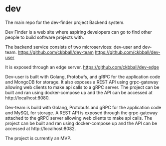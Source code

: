 # dev
The main repo for the dev-finder project Backend system.

Dev Finder is a web site where aspiring developers can go to find other people to build software projects with.

The backend service consists of two microservices: dev-user and dev-team.
https://github.com/ckbball/dev-team
https://github.com/ckbball/dev-user

It is exposed through an edge server.
https://github.com/ckbball/dev-edge

Dev-user is built with Golang, Protobufs, and gRPC for the application code and MongoDB for storage. It also exposes a REST API using grpc-gateway allowing web clients to make api calls to a gRPC server. The project can be built and ran using docker-compose up and the API can be accessed at http://localhost:8080.

Dev-team is build with Golang, Protobufs and gRPC for the application code and MySQL for storage. A REST API is exposed through the grpc-gateway attached to the gRPC server allowing web clients to make api calls. The project can be built and ran using docker-compose up and the API can be accessed at http://localhost:8082.

The project is currently an MVP.
